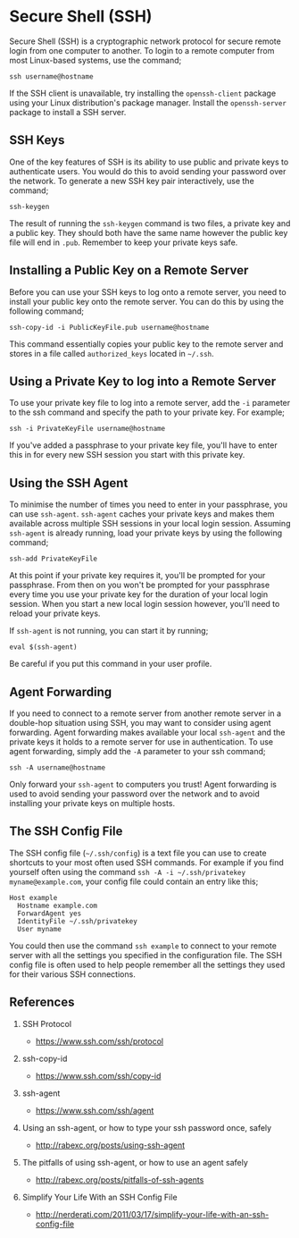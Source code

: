 # Secure Shell (SSH)

Secure Shell (SSH) is a cryptographic network protocol for secure remote login from one computer to another. To login to a remote computer from most Linux-based systems, use the command;

    ssh username@hostname

If the SSH client is unavailable, try installing the `openssh-client` package using your Linux distribution's package manager. Install the `openssh-server` package to install a SSH server.

## SSH Keys

One of the key features of SSH is its ability to use public and private keys to authenticate users. You would do this to avoid sending your password over the network. To generate a new SSH key pair interactively, use the command;

    ssh-keygen

The result of running the `ssh-keygen` command is two files, a private key and a public key. They should both have the same name however the public key file will end in `.pub`. Remember to keep your private keys safe.

## Installing a Public Key on a Remote Server

Before you can use your SSH keys to log onto a remote server, you need to install your public key onto the remote server. You can do this by using the following command;

    ssh-copy-id -i PublicKeyFile.pub username@hostname

This command essentially copies your public key to the remote server and stores in a file called `authorized_keys` located in `~/.ssh`.

## Using a Private Key to log into a Remote Server

To use your private key file to log into a remote server, add the `-i` parameter to the ssh command and specify the path to your private key. For example;

    ssh -i PrivateKeyFile username@hostname

If you've added a passphrase to your private key file, you'll have to enter this in for every new SSH session you start with this private key.

## Using the SSH Agent

To minimise the number of times you need to enter in your passphrase, you can use `ssh-agent`. `ssh-agent` caches your private keys and makes them available across multiple SSH sessions in your local login session. Assuming `ssh-agent` is already running, load your private keys by using the following command;

    ssh-add PrivateKeyFile

At this point if your private key requires it, you'll be prompted for your passphrase. From then on you won't be prompted for your passphrase every time you use your private key for the duration of your local login session. When you start a new local login session however, you'll need to reload your private keys.

If `ssh-agent` is not running, you can start it by running;

    eval $(ssh-agent)

Be careful if you put this command in your user profile.

## Agent Forwarding

If you need to connect to a remote server from another remote server in a double-hop situation using SSH, you may want to consider using agent forwarding. Agent forwarding makes available your local `ssh-agent` and the private keys it holds to a remote server for use in authentication. To use agent forwarding, simply add the `-A` parameter to your ssh command;

    ssh -A username@hostname

Only forward your `ssh-agent` to computers you trust! Agent forwarding is used to avoid sending your password over the network and to avoid installing your private keys on multiple hosts.

## The SSH Config File

The SSH config file (`~/.ssh/config`) is a text file you can use to create shortcuts to your most often used SSH commands. For example if you find yourself often using the command `ssh -A -i ~/.ssh/privatekey myname@example.com`, your config file could contain an entry like this;

    Host example
      Hostname example.com
      ForwardAgent yes
      IdentityFile ~/.ssh/privatekey
      User myname

You could then use the command `ssh example` to connect to your remote server with all the settings you specified in the configuration file. The SSH config file is often used to help people remember all the settings they used for their various SSH connections.

## References

1. SSH Protocol

   - <https://www.ssh.com/ssh/protocol>

2. ssh-copy-id

   - <https://www.ssh.com/ssh/copy-id>

3. ssh-agent

   - <https://www.ssh.com/ssh/agent>

4. Using an ssh-agent, or how to type your ssh password once, safely

   - <http://rabexc.org/posts/using-ssh-agent>

5. The pitfalls of using ssh-agent, or how to use an agent safely

   - <http://rabexc.org/posts/pitfalls-of-ssh-agents>

6. Simplify Your Life With an SSH Config File

   - <http://nerderati.com/2011/03/17/simplify-your-life-with-an-ssh-config-file>
